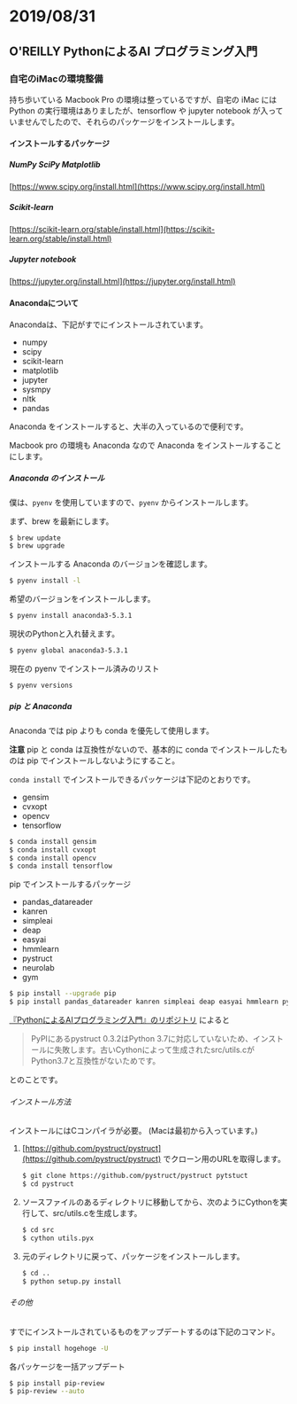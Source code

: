 # 2019/08/31

## O'REILLY PythonによるAI プログラミング入門

### 自宅のiMacの環境整備

持ち歩いている Macbook Pro の環境は整っているですが、自宅の iMac には Python の実行環境はありましたが、tensorflow や jupyter notebook が入っていませんでしたので、それらのパッケージをインストールします。

#### インストールするパッケージ

##### NumPy SciPy Matplotlib

[https://www.scipy.org/install.html](https://www.scipy.org/install.html)

##### Scikit-learn

[https://scikit-learn.org/stable/install.html](https://scikit-learn.org/stable/install.html)

##### Jupyter notebook

[https://jupyter.org/install.html](https://jupyter.org/install.html)

#### Anacondaについて

Anacondaは、下記がすでにインストールされています。

- numpy
- scipy
- scikit-learn
- matplotlib
- jupyter
- sysmpy
- nltk
- pandas

Anaconda をインストールすると、大半の入っているので便利です。

Macbook pro の環境も Anaconda なので Anaconda をインストールすることにします。

##### Anaconda のインストール

僕は、`pyenv` を使用していますので、`pyenv` からインストールします。

まず、brew を最新にします。

```sh
$ brew update
$ brew upgrade
```

インストールする Anaconda のバージョンを確認します。

```sh
$ pyenv install -l
```

希望のバージョンをインストールします。

```sh
$ pyenv install anaconda3-5.3.1
```

現状のPythonと入れ替えます。

```sh
$ pyenv global anaconda3-5.3.1
```

現在の pyenv でインストール済みのリスト

```sh
$ pyenv versions
```

##### pip と Anaconda

Anaconda では pip よりも conda を優先して使用します。

**注意**  pip と conda は互換性がないので、基本的に conda でインストールしたものは pip でインストールしないようにすること。

`conda install` でインストールできるパッケージは下記のとおりです。

- gensim
- cvxopt
- opencv
- tensorflow

```sh
$ conda install gensim
$ conda install cvxopt
$ conda install opencv
$ conda install tensorflow
```

pip でインストールするパッケージ

- pandas_datareader
- kanren
- simpleai
- deap
- easyai
- hmmlearn
- pystruct
- neurolab
- gym

```sh
$ pip install --upgrade pip
$ pip install pandas_datareader kanren simpleai deap easyai hmmlearn pystruct neurolab gym
```

[『PythonによるAIプログラミング入門』のリポジトリ](https://github.com/oreilly-japan/artificial-intelligence-with-python-ja) によると

> PyPIにあるpystruct 0.3.2はPython 3.7に対応していないため、インストールに失敗します。古いCythonによって生成されたsrc/utils.cがPython3.7と互換性がないためです。

とのことです。

###### インストール方法

インストールにはCコンパイラが必要。 (Macは最初から入っています。)

1. [https://github.com/pystruct/pystruct](https://github.com/pystruct/pystruct) でクローン用のURLを取得します。

    ```sh
    $ git clone https://github.com/pystruct/pystruct pytstuct
    $ cd pystruct
    ```

1. ソースファイルのあるディレクトリに移動してから、次のようにCythonを実行して、src/utils.cを生成します。

    ```sh
    $ cd src
    $ cython utils.pyx 
    ```

1. 元のディレクトリに戻って、パッケージをインストールします。

    ```sh
    $ cd ..
    $ python setup.py install
    ```

###### その他

すでにインストールされているものをアップデートするのは下記のコマンド。

```sh
$ pip install hogehoge -U
```

各パッケージを一括アップデート

```sh
$ pip install pip-review
$ pip-review --auto
```

